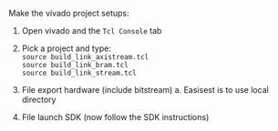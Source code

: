 Make the vivado project setups:

1. Open vivado and the `Tcl Console` tab

2. Pick a project and type: <br>
`source build_link_axistream.tcl` <br>
`source build_link_bram.tcl` <br>
`source build_link_stream.tcl` <br>

3. File export hardware (include bitstream)
     a. Easisest is to use local directory

4. File launch SDK (now follow the SDK instructions)

